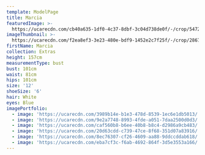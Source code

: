 ```yaml
---
template: ModelPage
title: Marcia
featuredImage: >-
  https://ucarecdn.com/cb40a635-1df0-4c37-8dbf-3c04d738de0f/-/crop/5472x3359/0,0/-/preview/
imageThumbnail: >-
  https://ucarecdn.com/f2ea8ef3-3e23-480e-bdf9-1452e2c7f25f/-/crop/2867x4037/241,14/-/preview/
firstName: Marcia
collection: Extras
height: 157cm
measurementType: bust
bust: 101cm
waist: 81cm
hips: 101cm
size: '12'
shoeSize: '6'
hair: White
eyes: Blue
imagePortfolio:
  - image: 'https://ucarecdn.com/3989b14e-b1e3-478d-8539-1ec6e1db5013/'
  - image: 'https://ucarecdn.com/9e2a7748-8993-4fde-a051-7daa2500d0d3/'
  - image: 'https://ucarecdn.com/caf560b8-b6ee-40b8-b8c4-d2986a9cb483/'
  - image: 'https://ucarecdn.com/20d63cdd-c739-47ce-8f68-351d07a83916/'
  - image: 'https://ucarecdn.com/8ec76307-cf26-4609-aa88-9ddccddab618/'
  - image: 'https://ucarecdn.com/eba7cf3c-f6ab-4692-864f-3d5e3553a166/'
---
```


